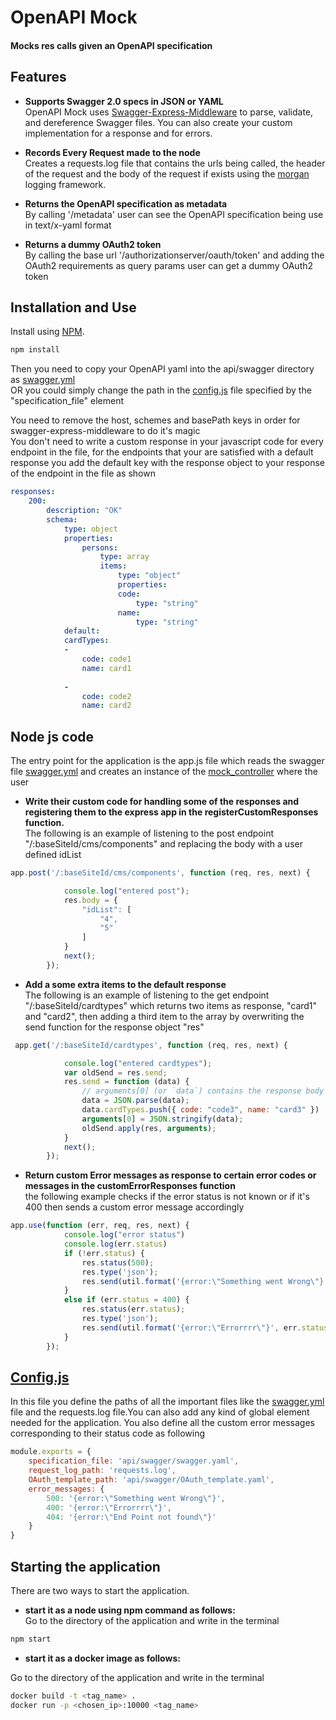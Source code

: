 OpenAPI Mock
============================
#### Mocks res calls given an OpenAPI specification 


Features
---------------------------

- **Supports Swagger 2.0 specs in JSON or YAML** <br>
OpenAPI Mock uses [Swagger-Express-Middleware](https://github.com/BigstickCarpet/swagger-express-middleware) to parse, validate, and dereference Swagger files.  You can also create your custom implementation for a response and for errors.

- **Records Every Request made to the node** <br>
Creates a requests.log file that contains the urls being called, the header of the request and the body of the request if exists using the [morgan](https://www.npmjs.com/package/morgan) logging framework.

- **Returns the OpenAPI specification as metadata** <br>
By calling '/metadata' user can see the OpenAPI specification being use in text/x-yaml format

- **Returns a dummy OAuth2 token** <br>
By calling the base url '/authorizationserver/oauth/token' and adding the OAuth2 requirements as query params user can get a dummy OAuth2 token

Installation and Use
--------------------------
Install using [NPM](https://docs.npmjs.com/getting-started/what-is-npm).

````bash
npm install
````
Then you need to copy your OpenAPI yaml into the api/swagger directory as [swagger.yml](https://github.com/kyma-incubator/varkes/blob/master/openapi-mock/api/swagger/swagger.yaml)<br>
OR you could simply change the path in the [config.js](https://github.com/kyma-incubator/varkes/blob/master/openapi-mock/api/config.js) file specified by the "specification_file" element

You need to remove the host, schemes and basePath keys in order for swagger-express-middleware to do it's magic
<br>
You don't need to write a custom response in your javascript code for every endpoint in the file,
for the endpoints that your are satisfied with a default response you add the default key with the response object to your response of the endpoint in the file as shown

````yaml
responses: 
    200: 
        description: "OK"
        schema: 
            type: object
            properties: 
                persons:
                    type: array
                    items: 
                        type: "object"
                        properties: 
                        code: 
                            type: "string"
                        name: 
                            type: "string"
            default:
            cardTypes:
            - 
                code: code1
                name: card1
                    
            - 
                code: code2
                name: card2
````

Node js code
--------------------------

The entry point for the application is the app.js file which reads the swagger file [swagger.yml](https://github.com/kyma-incubator/varkes/blob/master/openapi-mock/api/swagger/swagger.yaml) and creates an instance of the [mock_controller](https://github.com/kyma-incubator/varkes/blob/master/openapi-mock/api/mocks/mock_controller.js) where the user  

- **Write their custom code for handling some of the responses and registering them to the express app in the registerCustomResponses function.** <br>
        The following is an example of listening to the post endpoint "/:baseSiteId/cms/components" and replacing the body with a user defined idList
````javascript
app.post('/:baseSiteId/cms/components', function (req, res, next) {

            console.log("entered post");
            res.body = {
                "idList": [
                    "4",
                    "5"
                ]
            }
            next();
        });
````
- **Add a some extra items to the default response** <br>
        The following is an example of listening to the get endpoint "/:baseSiteId/cardtypes" which returns two items as response, "card1" and "card2", then adding a third item to the array by overwriting the send function for the response object "res"
````javascript
 app.get('/:baseSiteId/cardtypes', function (req, res, next) {

            console.log("entered cardtypes");
            var oldSend = res.send;
            res.send = function (data) {
                // arguments[0] (or `data`) contains the response body
                data = JSON.parse(data);
                data.cardTypes.push({ code: "code3", name: "card3" })
                arguments[0] = JSON.stringify(data);
                oldSend.apply(res, arguments);
            }
            next();
        });
````
- **Return custom Error messages as response to certain error codes or messages in the customErrorResponses function** <br>
        the following example checks if the error status is not known or if it's 400 then sends a custom error message accordingly

````javascript
app.use(function (err, req, res, next) {
            console.log("error status")
            console.log(err.status)
            if (!err.status) {
                res.status(500);
                res.type('json');
                res.send(util.format('{error:\"Something went Wrong\"}'));
            }
            else if (err.status = 400) {
                res.status(err.status);
                res.type('json');
                res.send(util.format('{error:\"Errorrrr\"}', err.status, err.message));
            }
        });
````
[Config.js](https://github.com/kyma-incubator/varkes/blob/master/openapi-mock/api/config.js)
--------------------------
In this file you define the paths of all the important files like the [swagger.yml](https://github.com/kyma-incubator/varkes/blob/master/openapi-mock/api/swagger/swagger.yaml) file and the requests.log file.You can also add any kind of global element needed for the application. You also define all the custom error messages corresponding to their status code as following

````javascript
module.exports = {
    specification_file: 'api/swagger/swagger.yaml',
    request_log_path: 'requests.log',
    OAuth_template_path: 'api/swagger/OAuth_template.yaml',
    error_messages: {
        500: '{error:\"Something went Wrong\"}',
        400: '{error:\"Errorrrr\"}',
        404: '{error:\"End Point not found\"}'
    }
}
````

 Starting the application
--------------------------
There are two ways to start the application.

- **start it as a node using npm command as follows:** <br>
Go to the directory of the application and write in the terminal
````bash
npm start
````

- **start it as a docker image as follows:** <br>

Go to the directory of the application and write in the terminal
````bash
docker build -t <tag_name> .
docker run -p <chosen_ip>:10000 <tag_name>
````